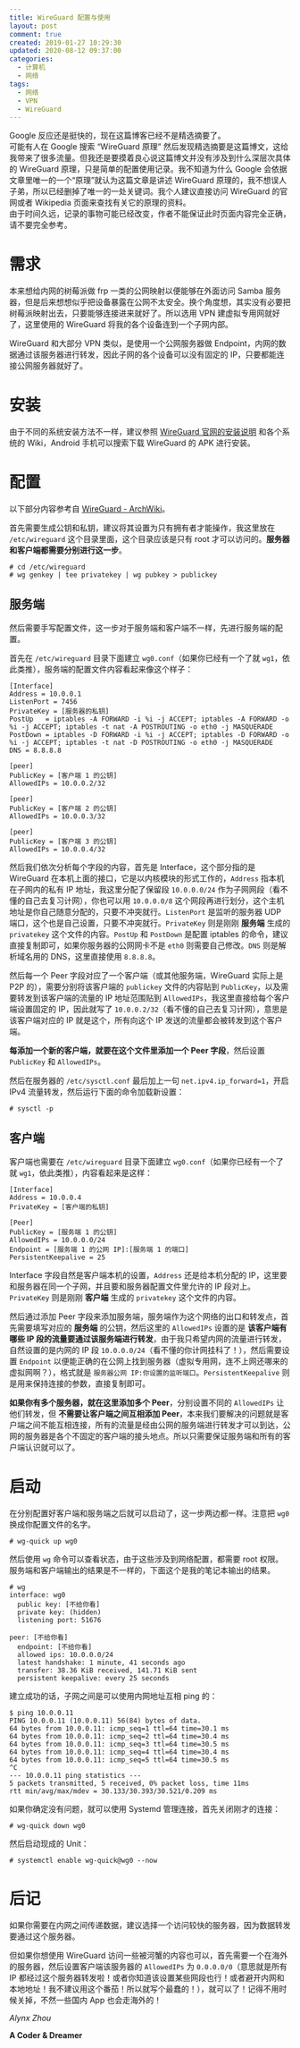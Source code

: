 ```yaml
---
title: WireGuard 配置与使用
layout: post
comment: true
created: 2019-01-27 10:29:30
updated: 2020-08-12 09:37:00
categories:
  - 计算机
  - 网络
tags:
  - 网络
  - VPN
  - WireGuard
---
```

<div class="alert-green">Google 反应还是挺快的，现在这篇博客已经不是精选摘要了。</div>

<div class="alert-red">可能有人在 Google 搜索 “WireGuard 原理” 然后发现精选摘要是这篇博文，这给我带来了很多流量。但我还是要摸着良心说这篇博文并没有涉及到什么深层次具体的 WireGuard 原理，只是简单的配置使用记录。我不知道为什么 Google 会依据文章里唯一的一个“原理”就认为这篇文章是讲述 WireGuard 原理的，我不想误人子弟，所以已经删掉了唯一的一处关键词。我个人建议直接访问 WireGuard 的官网或者 Wikipedia 页面来查找有关它的原理的资料。</div>

<div class="alert-red">由于时间久远，记录的事物可能已经改变，作者不能保证此时页面内容完全正确，请不要完全参考。</div>

# 需求

本来想给内网的树莓派做 frp 一类的公网映射以便能够在外面访问 Samba 服务器，但是后来想想似乎把设备暴露在公网不太安全。换个角度想，其实没有必要把树莓派映射出去，只要能够连接进来就好了。所以选用 VPN 建虚拟专用网就好了，这里使用的 WireGuard 将我的各个设备连到一个子网内部。

<!--more-->

WireGuard 和大部分 VPN 类似，是使用一个公网服务器做 Endpoint，内网的数据通过该服务器进行转发，因此子网的各个设备可以没有固定的 IP，只要都能连接公网服务器就好了。

# 安装

由于不同的系统安装方法不一样，建议参照 [WireGuard 官网的安装说明](https://www.wireguard.com/install/) 和各个系统的 Wiki，Android 手机可以搜索下载 WireGuard 的 APK 进行安装。

# 配置

<div class="alert-blue">以下部分内容参考自 <a href="https://wiki.archlinux.org/index.php/WireGuard">WireGuard - ArchWiki</a>。</div>

首先需要生成公钥和私钥，建议将其设置为只有拥有者才能操作，我这里放在 `/etc/wireguard` 这个目录里面，这个目录应该是只有 root 才可以访问的。**服务器和客户端都需要分别进行这一步**。

```
# cd /etc/wireguard
# wg genkey | tee privatekey | wg pubkey > publickey
```

## 服务端

然后需要手写配置文件，这一步对于服务端和客户端不一样，先进行服务端的配置。

首先在 `/etc/wireguard` 目录下面建立 `wg0.conf`（如果你已经有一个了就 `wg1`，依此类推），服务端的配置文件内容看起来像这个样子：

```
[Interface]
Address = 10.0.0.1
ListenPort = 7456
PrivateKey = [服务器的私钥]
PostUp   = iptables -A FORWARD -i %i -j ACCEPT; iptables -A FORWARD -o %i -j ACCEPT; iptables -t nat -A POSTROUTING -o eth0 -j MASQUERADE
PostDown = iptables -D FORWARD -i %i -j ACCEPT; iptables -D FORWARD -o %i -j ACCEPT; iptables -t nat -D POSTROUTING -o eth0 -j MASQUERADE
DNS = 8.8.8.8

[peer]
PublicKey = [客户端 1 的公钥]
AllowedIPs = 10.0.0.2/32

[peer]
PublicKey = [客户端 2 的公钥]
AllowedIPs = 10.0.0.3/32

[peer]
PublicKey = [客户端 3 的公钥]
AllowedIPs = 10.0.0.4/32
```

然后我们依次分析每个字段的内容，首先是 Interface，这个部分指的是 WireGuard 在本机上面的接口，它是以内核模块的形式工作的，`Address` 指本机在子网内的私有 IP 地址，我这里分配了保留段 `10.0.0.0/24` 作为子网网段（看不懂的自己去复习计网），你也可以用 `10.0.0.0/8` 这个网段再进行划分，这个主机地址是你自己随意分配的，只要不冲突就行。`ListenPort` 是监听的服务器 UDP 端口，这个也是自己设置，只要不冲突就行。`PrivateKey` 则是刚刚 **服务端** 生成的 `privatekey` 这个文件的内容。`PostUp` 和 `PostDown` 是配置 iptables 的命令，建议直接复制即可，如果你服务器的公网网卡不是 `eth0` 则需要自己修改。`DNS` 则是解析域名用的 DNS，这里直接使用 `8.8.8.8`。

然后每一个 Peer 字段对应了一个客户端（或其他服务端，WireGuard 实际上是 P2P 的），需要分别将该客户端的 `publickey` 文件的内容贴到 `PublicKey`，以及需要转发到该客户端的流量的 IP 地址范围贴到 `AllowedIPs`，我这里直接给每个客户端设置固定的 IP，因此就写了 `10.0.0.2/32`（看不懂的自己去复习计网），意思是该客户端对应的 IP 就是这个，所有向这个 IP 发送的流量都会被转发到这个客户端。

**每添加一个新的客户端，就要在这个文件里添加一个 Peer 字段**，然后设置 `PublicKey` 和 `AllowedIPs`。

然后在服务器的 `/etc/sysctl.conf` 最后加上一句 `net.ipv4.ip_forward=1`，开启 IPv4 流量转发，然后运行下面的命令加载新设置：

```
# sysctl -p
```

## 客户端

客户端也需要在 `/etc/wireguard` 目录下面建立 `wg0.conf`（如果你已经有一个了就 `wg1`，依此类推），内容看起来是这样：

```
[Interface]
Address = 10.0.0.4
PrivateKey = [客户端的私钥]

[Peer]
PublicKey = [服务端 1 的公钥]
AllowedIPs = 10.0.0.0/24
Endpoint = [服务端 1 的公网 IP]:[服务端 1 的端口]
PersistentKeepalive = 25
```

Interface 字段自然是客户端本机的设置，`Address` 还是给本机分配的 IP，这里要和服务器在同一个子网，并且要和服务器配置文件里允许的 IP 段对上。`PrivateKey` 则是刚刚 **客户端** 生成的 `privatekey` 这个文件的内容。

然后通过添加 Peer 字段来添加服务端，服务端作为这个网络的出口和转发点，首先需要填写对应的 **服务端** 的公钥，然后这里的 `AllowedIPs` 设置的是 **该客户端有哪些 IP 段的流量要通过该服务端进行转发**，由于我只希望内网的流量进行转发，自然设置的是内网的 IP 段 `10.0.0.0/24`（看不懂的你计网挂科了！），然后需要设置 `Endpoint` 以便能正确的在公网上找到服务器（虚拟专用网，连不上网还哪来的虚拟网啊？），格式就是 `服务器公网 IP:你设置的监听端口`。`PersistentKeepalive` 则是用来保持连接的参数，直接复制即可。

**如果你有多个服务器，就在这里添加多个 Peer**，分别设置不同的 `AllowedIPs` 让他们转发，但 **不需要让客户端之间互相添加 Peer**，本来我们要解决的问题就是客户端之间不能互相连接，所有的流量是经由公网的服务端进行转发才可以到达，公网的服务器是各个不固定的客户端的接头地点。所以只需要保证服务端和所有的客户端认识就可以了。

# 启动

在分别配置好客户端和服务端之后就可以启动了，这一步两边都一样。注意把 `wg0` 换成你配置文件的名字。

```
# wg-quick up wg0
```

然后使用 `wg` 命令可以查看状态，由于这些涉及到网络配置，都需要 root 权限。服务端和客户端输出的结果是不一样的，下面这个是我的笔记本输出的结果。

```plain
# wg
interface: wg0
  public key: [不给你看]
  private key: (hidden)
  listening port: 51676

peer: [不给你看]
  endpoint: [不给你看]
  allowed ips: 10.0.0.0/24
  latest handshake: 1 minute, 41 seconds ago
  transfer: 38.36 KiB received, 141.71 KiB sent
  persistent keepalive: every 25 seconds
```

建立成功的话，子网之间是可以使用内网地址互相 ping 的：

```
$ ping 10.0.0.11
PING 10.0.0.11 (10.0.0.11) 56(84) bytes of data.
64 bytes from 10.0.0.11: icmp_seq=1 ttl=64 time=30.1 ms
64 bytes from 10.0.0.11: icmp_seq=2 ttl=64 time=30.4 ms
64 bytes from 10.0.0.11: icmp_seq=3 ttl=64 time=30.5 ms
64 bytes from 10.0.0.11: icmp_seq=4 ttl=64 time=30.4 ms
64 bytes from 10.0.0.11: icmp_seq=5 ttl=64 time=30.5 ms
^C
--- 10.0.0.11 ping statistics ---
5 packets transmitted, 5 received, 0% packet loss, time 11ms
rtt min/avg/max/mdev = 30.133/30.393/30.521/0.209 ms
```

如果你确定没有问题，就可以使用 Systemd 管理连接，首先关闭刚才的连接：

```
# wg-quick down wg0
```

然后启动现成的 Unit：

```
# systemctl enable wg-quick@wg0 --now
```

# 后记

如果你需要在内网之间传递数据，建议选择一个访问较快的服务器，因为数据转发要通过这个服务器。

但如果你想使用 WireGuard 访问一些被河蟹的内容也可以，首先需要一个在海外的服务器，然后设置客户端该服务器的 `AllowedIPs` 为 `0.0.0.0/0`（意思就是所有 IP 都经过这个服务器转发啦！或者你知道该设置某些网段也行！或者避开内网和本地地址！我不建议用这个番茄！所以就写个最蠢的！），就可以了！记得不用时候关掉，不然一些国内 App 也会走海外的！

*Alynx Zhou*

**A Coder & Dreamer**
